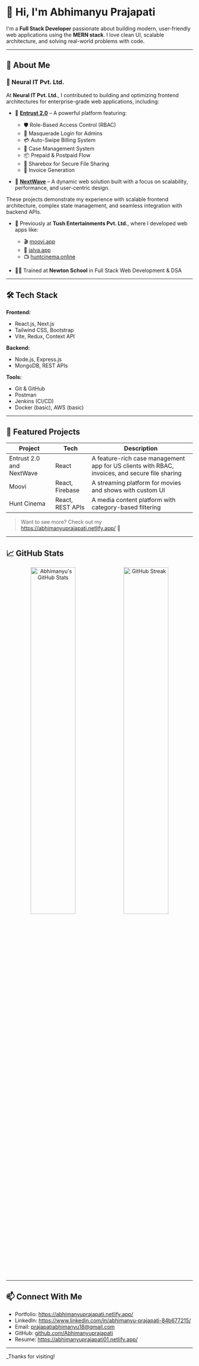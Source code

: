 # 👋 Hi, I'm Abhimanyu Prajapati

I'm a **Full Stack Developer** passionate about building modern, user-friendly web applications using the **MERN stack**. I love clean UI, scalable architecture, and solving real-world problems with code.

---

## 💼 About Me

### 🔧 Neural IT Pvt. Ltd.

At **Neural IT Pvt. Ltd.**, I contributed to building and optimizing frontend architectures for enterprise-grade web applications, including:

- 🔗 [**Entrust 2.0**](https://entrustv2.neuralit.com/) – A powerful platform featuring:
  - 🛡️ Role-Based Access Control (RBAC)
  - 👤 Masquerade Login for Admins
  - 💳 Auto-Swipe Billing System
  - 📁 Case Management System
  - 📦 Prepaid & Postpaid Flow
  - 📨 Sharebox for Secure File Sharing
  - 📄 Invoice Generation

- 🔗 [**NextWave**](https://v2.nextwave.world/) – A dynamic web solution built with a focus on scalability, performance, and user-centric design.

These projects demonstrate my experience with scalable frontend architecture, complex state management, and seamless integration with backend APIs.


- 🏢 Previously at **Tush Entertainments Pvt. Ltd.**, where I developed web apps like:
  - 🎬 [moovi.app](https://moovi.app)
  - 🎥 [jalva.app](https://jalva.app)
  - 📺 [huntcinema.online](https://huntcinema.online)

- 🧑‍🎓 Trained at **Newton School** in Full Stack Web Development & DSA

---

## 🛠 Tech Stack

**Frontend:**
- React.js, Next.js
- Tailwind CSS, Bootstrap
- Vite, Redux, Context API

**Backend:**
- Node.js, Express.js
- MongoDB, REST APIs

**Tools:**
- Git & GitHub
- Postman
- Jenkins (CI/CD)
- Docker (basic), AWS (basic)

---

## 📌 Featured Projects

| Project | Tech | Description |
|--------|------|-------------|
| Entrust 2.0 and NextWave | React | A feature-rich case management app for US clients with RBAC, invoices, and secure file sharing |
| Moovi | React, Firebase | A streaming platform for movies and shows with custom UI |
| Hunt Cinema | React, REST APIs | A media content platform with category-based filtering |

> Want to see more? Check out my  https://abhimanyuprajapati.netlify.app/ 🔗

---

## 📈 GitHub Stats

<p align="center">
  <img src="https://github-readme-stats.vercel.app/api?username=Abhimanyuprajapati&show_icons=true&theme=tokyonight" alt="Abhimanyu's GitHub Stats" width="49%"/>
  <img src="https://github-readme-streak-stats.herokuapp.com/?user=Abhimanyuprajapati&theme=tokyonight" alt="GitHub Streak" width="49%"/>
</p>

---

## 📫 Connect With Me

- Portfolio: https://abhimanyuprajapati.netlify.app/
- LinkedIn: https://www.linkedin.com/in/abhimanyu-prajapati-84b677215/
- Email: prajapatiabhimanyu18@gmail.com
- GitHub: [github.com/Abhimanyuprajapati](https://github.com/Abhimanyuprajapati)
- Resume: https://abhimanyuprajapati01.netlify.app/

---

_Thanks for visiting!
